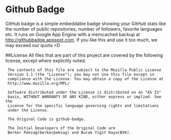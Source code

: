 # Github Badge

GitHub badge is a simple embeddable badge showing your GitHub stats like the number of public repositories, number of followers, favorite languages etc.
It runs on Google App Engine with a memcached backup at http://githubbadge.appspot.com. If you like this and use it too much, we may exceed our quota =D

##License
All files that are part of this project are covered by the following license, except where explicitly noted.

     The contents of this file are subject to the Mozilla Public License
     Version 1.1 (the "License"); you may not use this file except in
     compliance with the License. You may obtain a copy of the License at
     http://www.mozilla.org/MPL/

     Software distributed under the License is distributed on an "AS IS"
     basis, WITHOUT WARRANTY OF ANY KIND, either express or implied. See the
     License for the specific language governing rights and limitations
     under the License.

     The Original Code is github-badge.

     The Initial Developers of the Original Code are 
     Berker Peksağ(berkerpeksag) and Burak Yiğit Kaya(BYK).